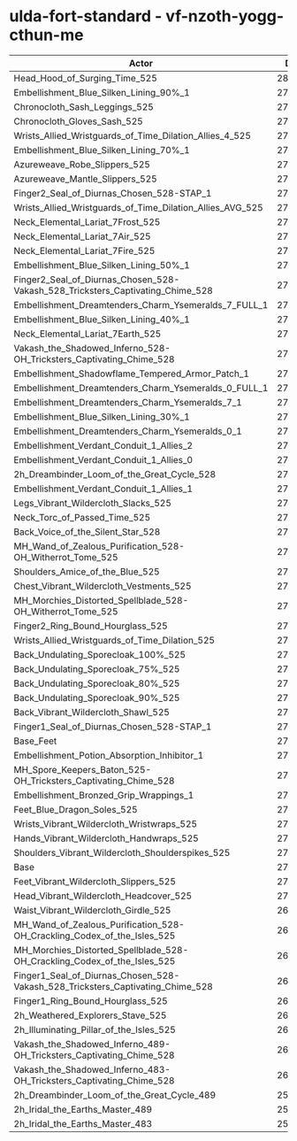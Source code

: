 # ulda-fort-standard - vf-nzoth-yogg-cthun-me
| Actor | DPS | Increase |
|---|:---:|:---:|
|Head_Hood_of_Surging_Time_525|280513|3.78%|
|Embellishment_Blue_Silken_Lining_90%_1|275135|1.79%|
|Chronocloth_Sash_Leggings_525|274501|1.56%|
|Chronocloth_Gloves_Sash_525|274340|1.50%|
|Wrists_Allied_Wristguards_of_Time_Dilation_Allies_4_525|273994|1.37%|
|Embellishment_Blue_Silken_Lining_70%_1|273953|1.35%|
|Azureweave_Robe_Slippers_525|273745|1.28%|
|Azureweave_Mantle_Slippers_525|273357|1.13%|
|Finger2_Seal_of_Diurnas_Chosen_528-STAP_1|273139|1.05%|
|Wrists_Allied_Wristguards_of_Time_Dilation_Allies_AVG_525|273122|1.05%|
|Neck_Elemental_Lariat_7Frost_525|273031|1.01%|
|Neck_Elemental_Lariat_7Air_525|272954|0.98%|
|Neck_Elemental_Lariat_7Fire_525|272953|0.98%|
|Embellishment_Blue_Silken_Lining_50%_1|272950|0.98%|
|Finger2_Seal_of_Diurnas_Chosen_528-Vakash_528_Tricksters_Captivating_Chime_528|272832|0.94%|
|Embellishment_Dreamtenders_Charm_Ysemeralds_7_FULL_1|272620|0.86%|
|Embellishment_Blue_Silken_Lining_40%_1|272538|0.83%|
|Neck_Elemental_Lariat_7Earth_525|272495|0.81%|
|Vakash_the_Shadowed_Inferno_528-OH_Tricksters_Captivating_Chime_528|272454|0.80%|
|Embellishment_Shadowflame_Tempered_Armor_Patch_1|272444|0.80%|
|Embellishment_Dreamtenders_Charm_Ysemeralds_0_FULL_1|272254|0.72%|
|Embellishment_Dreamtenders_Charm_Ysemeralds_7_1|272174|0.70%|
|Embellishment_Blue_Silken_Lining_30%_1|271914|0.60%|
|Embellishment_Dreamtenders_Charm_Ysemeralds_0_1|271692|0.52%|
|Embellishment_Verdant_Conduit_1_Allies_2|271509|0.45%|
|Embellishment_Verdant_Conduit_1_Allies_0|271505|0.45%|
|2h_Dreambinder_Loom_of_the_Great_Cycle_528|271455|0.43%|
|Embellishment_Verdant_Conduit_1_Allies_1|271443|0.42%|
|Legs_Vibrant_Wildercloth_Slacks_525|271272|0.36%|
|Neck_Torc_of_Passed_Time_525|271182|0.33%|
|Back_Voice_of_the_Silent_Star_528|271164|0.32%|
|MH_Wand_of_Zealous_Purification_528-OH_Witherrot_Tome_525|271147|0.32%|
|Shoulders_Amice_of_the_Blue_525|271104|0.30%|
|Chest_Vibrant_Wildercloth_Vestments_525|271077|0.29%|
|MH_Morchies_Distorted_Spellblade_528-OH_Witherrot_Tome_525|271061|0.28%|
|Finger2_Ring_Bound_Hourglass_525|270928|0.23%|
|Wrists_Allied_Wristguards_of_Time_Dilation_525|270920|0.23%|
|Back_Undulating_Sporecloak_100%_525|270895|0.22%|
|Back_Undulating_Sporecloak_75%_525|270859|0.21%|
|Back_Undulating_Sporecloak_80%_525|270790|0.18%|
|Back_Undulating_Sporecloak_90%_525|270703|0.15%|
|Back_Vibrant_Wildercloth_Shawl_525|270564|0.10%|
|Finger1_Seal_of_Diurnas_Chosen_528-STAP_1|270558|0.10%|
|Base_Feet|270486|0.07%|
|Embellishment_Potion_Absorption_Inhibitor_1|270406|0.04%|
|MH_Spore_Keepers_Baton_525-OH_Tricksters_Captivating_Chime_528|270404|0.04%|
|Embellishment_Bronzed_Grip_Wrappings_1|270386|0.03%|
|Feet_Blue_Dragon_Soles_525|270375|0.03%|
|Wrists_Vibrant_Wildercloth_Wristwraps_525|270372|0.03%|
|Hands_Vibrant_Wildercloth_Handwraps_525|270342|0.02%|
|Shoulders_Vibrant_Wildercloth_Shoulderspikes_525|270302|0.00%|
|Base|270295|0.00%|
|Feet_Vibrant_Wildercloth_Slippers_525|270265|-0.01%|
|Head_Vibrant_Wildercloth_Headcover_525|270145|-0.06%|
|Waist_Vibrant_Wildercloth_Girdle_525|269913|-0.14%|
|MH_Wand_of_Zealous_Purification_528-OH_Crackling_Codex_of_the_Isles_525|269877|-0.15%|
|MH_Morchies_Distorted_Spellblade_528-OH_Crackling_Codex_of_the_Isles_525|269741|-0.20%|
|Finger1_Seal_of_Diurnas_Chosen_528-Vakash_528_Tricksters_Captivating_Chime_528|269277|-0.38%|
|Finger1_Ring_Bound_Hourglass_525|269140|-0.43%|
|2h_Weathered_Explorers_Stave_525|269097|-0.44%|
|2h_Illuminating_Pillar_of_the_Isles_525|268946|-0.50%|
|Vakash_the_Shadowed_Inferno_489-OH_Tricksters_Captivating_Chime_528|263351|-2.57%|
|Vakash_the_Shadowed_Inferno_483-OH_Tricksters_Captivating_Chime_528|262277|-2.97%|
|2h_Dreambinder_Loom_of_the_Great_Cycle_489|258351|-4.42%|
|2h_Iridal_the_Earths_Master_489|258317|-4.43%|
|2h_Iridal_the_Earths_Master_483|256583|-5.07%|
